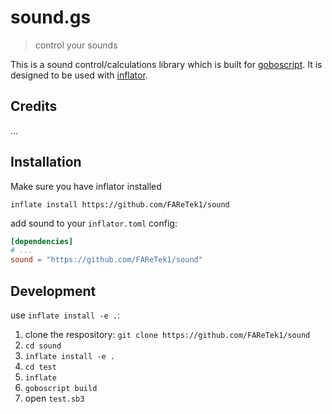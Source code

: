 # sound.gs

> control your sounds

This is a sound control/calculations library which is built for [goboscript](https://github.com/aspizu/goboscript).
It is designed to be used with [inflator](https://github.com/faretek1/inflator).

## Credits

...

## Installation

Make sure you have inflator installed

`inflate install https://github.com/FAReTek1/sound`

add sound to your `inflator.toml` config:
```toml
[dependencies]
# ...
sound = "https://github.com/FAReTek1/sound"
```

## Development

use `inflate install -e .`:

1. clone the respository: `git clone https://github.com/FAReTek1/sound`
2. `cd sound`
3. `inflate install -e .`
4. `cd test`
5. `inflate`
6. `goboscript build`
7. open `test.sb3`

